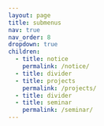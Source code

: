 ```yaml
---
layout: page
title: submenus
nav: true
nav_order: 8
dropdown: true
children:
  - title: notice
    permalink: /notice/
  - title: divider
  - title: projects
    permalink: /projects/
  - title: divider
  - title: seminar
    permalink: /seminar/
---
```

